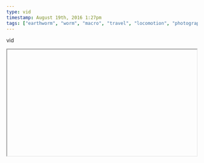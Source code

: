 ```yaml
---
type: vid
timestamp: August 19th, 2016 1:27pm
tags: ["earthworm", "worm", "macro", "travel", "locomotion", "photography"]
---
```

vid
<iframe width="500" height="281"  id="youtube_iframe" src="https://www.youtube.com/embed/yuOPcoREHA0[![thumbnail](http://i3.ytimg.com/vi//maxresdefault.jpg)](https://www.youtube.com/watch?v=)></iframe>                    
                                                    
<small>source: https://saturdayxiii.tumblr.com/post/149186670354</small>